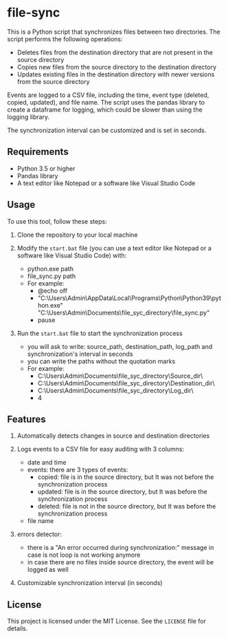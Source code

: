 # file-sync

This is a Python script that synchronizes files between two directories. The script performs the following operations:

- Deletes files from the destination directory that are not present in the source directory
- Copies new files from the source directory to the destination directory
- Updates existing files in the destination directory with newer versions from the source directory

Events are logged to a CSV file, including the time, event type (deleted, copied, updated), and file name. The script uses the pandas library to create a dataframe for logging, which could be slower than using the logging library.

The synchronization interval can be customized and is set in seconds.

## Requirements

- Python 3.5 or higher
- Pandas library
- A text editor like Notepad or a software like Visual Studio Code

## Usage

To use this tool, follow these steps:

1. Clone the repository to your local machine
2. Modify the `start.bat` file (you can use a text editor like Notepad or a software like Visual Studio Code) with:
    - python.exe path
    - file_sync.py path
    - For example:
        - @echo off
        - "C:\Users\Admin\AppData\Local\Programs\Python\Python39\python.exe" "C:\Users\Admin\Documents\file_syc_directory\file_sync.py"
        - pause
     
3. Run the `start.bat` file to start the synchronization process
    - you will ask to write: source_path, destination_path, log_path and synchronization's interval in seconds
    - you can write the paths without the quotation marks
    - For example:
        - C:\Users\Admin\Documents\file_syc_directory\Source_dir\
        - C:\Users\Admin\Documents\file_syc_directory\Destination_dir\
        - C:\Users\Admin\Documents\file_syc_directory\Log_dir\
        - 4

## Features

1. Automatically detects changes in source and destination directories
2. Logs events to a CSV file for easy auditing with 3 columns:
    - date and time
    - events: there are 3 types of events:
        - copied: file is in the source directory, but It was not before the synchronization process
        - updated: file is in the source directory, but It was before the synchronization process
        - deleted: file is not in the source directory, but It was before the synchronization process
    - file name
3. errors detector:
    - there is a "An error occurred during synchronization:" message in case is not loop is not working anymore
    - in case there are no files inside source directory, the event will be logged as well

4. Customizable synchronization interval (in seconds)


## License

This project is licensed under the MIT License. See the `LICENSE` file for details.
